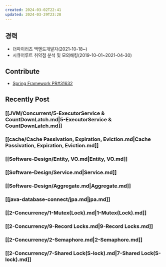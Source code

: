 ```yaml
---
created: 2024-03-02T22:41
updated: 2024-03-29T23:28
---
```


## 경력
- 더파이러츠 백엔드개발자(2021-10-18~)
- 시큐어루트 취약점 분석 및 모의해킹(2019-10-01~2021-04-30)

## Contribute
- [Spring Framework PR#31632](https://github.com/spring-projects/spring-framework/pull/31632)

## Recently Post
### [[JVM/Concurrent/5-ExecutorService & CountDownLatch.md|5-ExecutorService & CountDownLatch.md]]
### [[cache/Cache Passivation, Expiration, Eviction.md|Cache Passivation, Expiration, Eviction.md]]
### [[Software-Design/Entity, VO.md|Entity, VO.md]]
### [[Software-Design/Service.md|Service.md]]
### [[Software-Design/Aggregate.md|Aggregate.md]]
### [[java-database-connect/jpa.md|jpa.md]]
### [[2-Concurrency/1-Mutex(Lock).md|1-Mutex(Lock).md]]
### [[2-Concurrency/9-Record Locks.md|9-Record Locks.md]]
### [[2-Concurrency/2-Semaphore.md|2-Semaphore.md]]
### [[2-Concurrency/7-Shared Lock(S-lock).md|7-Shared Lock(S-lock).md]]
